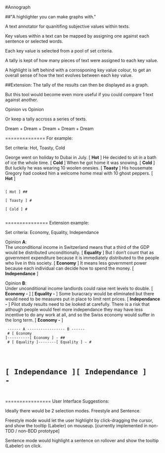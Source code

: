 #Annograph

##"A highlighter you can make graphs with."

A text annotator for quanitifing subjective values within texts.

Key values within a text can be mapped by assigning one against each sentence or selected words.

Each key value is selected from a pool of set criteria.

A tally is kept of how many pieces of text were assigned to each key value.

A highlight is left behind with a corrosponing key value colour, to get an overall sense of how the text evolves between each key value.


##Extension:
The tally of the results can then be displayed as a graph.

But this tool would become even more useful if you could compare 1 text against another.

Opinion vs Opinion

Or keep a tally accross a series of texts.

Dream + Dream + Dream + Dream + Dream

==============
For example:

Set criteria: Hot, Toasty, Cold

George went on holiday to Dubai in July. [ **Hot** ] He decided to sit in a bath of ice the whole time. [ **Cold** ] When he got home it was snowing. [ **Cold** ] But luckily he was wearing 10 woolen onesies. [ **Toasty** ] His housemate Gregory had cooked him a welcome home meal with 10 ghost peppers. [ **Hot** ]

<code>
[ Hot ] ## <br/>
[ Toasty ] # <br/>
[ Cold ] # <br/>
</code>


===============
Extension example:

Set criteria: Economy, Equality, Independance

Opinion **A**:<br/>
The unconditional income in Switzerland means that a third of the GDP would be distributed unconditionally. [ **Equality** ] But I don’t count that as government expenditure because it is immediately distributed to the people who live in this society. [ **Economy** ] It means less government power because each individual can decide how to spend the money. [ **Independance** ]

Opinion **B**:<br/>
Under unconditional income landlords could raise rent levels to double. [ **Economy -** ] [ **Equality -** ] Some buracracy would be eliminated but there would need to be measures put in place to limit rent prices. [ **Independance -** ] Pilot study results need to be looked at carefully. There is a risk that although people would feel more independance they may have less incentive to do any work at all, and so the Swiss economy would suffer in the long term. [ **Economy -** ]

<code>  ------ A ----------------- B ------      <br/>
 	    # [ Economy ]----------[ Economy ] - ## <br/>
 	   # [ Equality ]--------[ Equality ] - # <br/>
   # [ Independance ][ Independance ] - #
</code>

================
User Interface Suggestions:

Ideally there would be 2 selection modes. Freestyle and Sentence.

Freestyle mode would let the user highlight by click-dragging the cursor, and show the tooltip (Labeler) on mouseup. [currently implemented in non-TDD / non-BDD prototype]

Sentence mode would highlight a sentence on rollover and show the tooltip (Labeler) on click.
